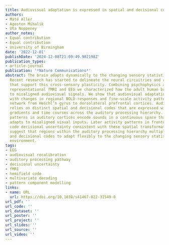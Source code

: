 ```yaml
---
title: Audiovisual adaptation is expressed in spatial and decisional codes
authors:
- Máté Aller
- Agoston Mihalik
- Uta Noppeney
author_notes:
- Equal contribution
- Equal contribution
- University of Birmingham
date: '2022-12-01'
publishDate: '2024-12-08T21:09:49.902198Z'
publication_types:
- article-journal
publication: '*Nature Communications*'
abstract: The brain adapts dynamically to the changing sensory statistics of its environment.
  Recent research has started to delineate the neural circuitries and representations
  that support this cross-sensory plasticity. Combining psychophysics and model-based
  representational fMRI and EEG we characterized how the adult human brain adapts
  to misaligned audiovisual signals. We show that audiovisual adaptation is associated
  with changes in regional BOLD-responses and fine-scale activity patterns in a widespread
  network from Heschl’s gyrus to dorsolateral prefrontal cortices. Audiovisual recalibration
  relies on distinct spatial and decisional codes that are expressed with opposite
  gradients and time courses across the auditory processing hierarchy. Early activity
  patterns in auditory cortices encode sounds in a continuous space that flexibly
  adapts to misaligned visual inputs. Later activity patterns in frontoparietal cortices
  code decisional uncertainty consistent with these spatial transformations. Our findings
  suggest that regions within the auditory processing hierarchy multiplex spatial
  and decisional codes to adapt flexibly to the changing sensory statistics in the
  environment.
tags:
- EEG
- audiovisual recalibration
- auditory processing pathway
- decisional uncertainty
- fMRI
- hemifield code
- multivariate decoding
- pattern component modelling
links:
- name: URL
  url: https://doi.org/10.1038/s41467-022-31549-0
url_pdf: ''
url_code: ''
url_dataset: ''
url_poster: ''
url_project: ''
url_slides: ''
url_source: ''
url_video: ''
---
```

